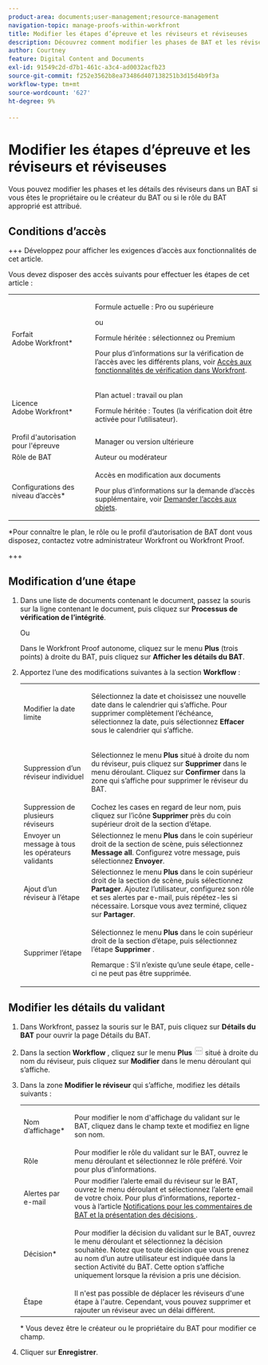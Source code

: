 ```yaml
---
product-area: documents;user-management;resource-management
navigation-topic: manage-proofs-within-workfront
title: Modifier les étapes d’épreuve et les réviseurs et réviseuses
description: Découvrez comment modifier les phases de BAT et les réviseurs.
author: Courtney
feature: Digital Content and Documents
exl-id: 91549c2d-d7b1-461c-a3c4-ad0032acfb23
source-git-commit: f252e3562b8ea73486d407138251b3d15d4b9f3a
workflow-type: tm+mt
source-wordcount: '627'
ht-degree: 9%

---
```


# Modifier les étapes d’épreuve et les réviseurs et réviseuses

Vous pouvez modifier les phases et les détails des réviseurs dans un BAT si vous êtes le propriétaire ou le créateur du BAT ou si le rôle du BAT approprié est attribué.

## Conditions d’accès

+++ Développez pour afficher les exigences d’accès aux fonctionnalités de cet article.

Vous devez disposer des accès suivants pour effectuer les étapes de cet article :

<table style="table-layout:auto"> 
 <col> 
 <col> 
 <tbody> 
  <tr> 
   <td role="rowheader">Forfait Adobe Workfront*</td> 
   <td> <p>Formule actuelle : Pro ou supérieure</p> <p>ou</p> <p>Formule héritée : sélectionnez ou Premium</p> <p>Pour plus d’informations sur la vérification de l’accès avec les différents plans, voir <a href="/help/quicksilver/administration-and-setup/manage-workfront/configure-proofing/access-to-proofing-functionality.md" class="MCXref xref">Accès aux fonctionnalités de vérification dans Workfront</a>.</p> </td> 
  </tr> 
  <tr> 
   <td role="rowheader">Licence Adobe Workfront*</td> 
   <td> <p>Plan actuel : travail ou plan</p> <p>Formule héritée : Toutes (la vérification doit être activée pour l’utilisateur).</p> </td> 
  </tr> 
  <tr> 
   <td role="rowheader">Profil d'autorisation pour l'épreuve </td> 
   <td>Manager ou version ultérieure</td> 
  </tr> 
  <tr> 
   <td role="rowheader">Rôle de BAT</td> 
   <td>Auteur ou modérateur </td> 
  </tr> 
  <tr> 
   <td role="rowheader">Configurations des niveau d’accès*</td> 
   <td> <p>Accès en modification aux documents</p> <p>Pour plus d’informations sur la demande d’accès supplémentaire, voir <a href="../../../workfront-basics/grant-and-request-access-to-objects/request-access.md" class="MCXref xref">Demander l’accès aux objets</a>.</p> </td> 
  </tr> 
 </tbody> 
</table>

&#42;Pour connaître le plan, le rôle ou le profil d’autorisation de BAT dont vous disposez, contactez votre administrateur Workfront ou Workfront Proof.

+++

## Modification d’une étape

1. Dans une liste de documents contenant le document, passez la souris sur la ligne contenant le document, puis cliquez sur **Processus de vérification de l’intégrité**.

   Ou

   Dans le Workfront Proof autonome, cliquez sur le menu **Plus** (trois points) à droite du BAT, puis cliquez sur **Afficher les détails du BAT**.

1. Apportez l’une des modifications suivantes à la section **Workflow** :

   <table style="table-layout:auto"> 
    <col> 
    <col> 
    <tbody> 
     <tr> 
      <td role="rowheader">Modifier la date limite</td> 
      <td> <p>Sélectionnez la date et choisissez une nouvelle date dans le calendrier qui s’affiche. Pour supprimer complètement l’échéance, sélectionnez la date, puis sélectionnez <strong>Effacer</strong> sous le calendrier qui s’affiche.</p> </td> 
     </tr> 
     <tr> 
      <td role="rowheader">Suppression d’un réviseur individuel</td> 
      <td> <p>Sélectionnez le menu <strong>Plus</strong> situé à droite du nom du réviseur, puis cliquez sur <strong>Supprimer</strong> dans le menu déroulant. Cliquez sur <strong>Confirmer</strong> dans la zone qui s’affiche pour supprimer le réviseur du BAT.</p> </td> 
     </tr> 
     <tr> 
      <td role="rowheader">Suppression de plusieurs réviseurs</td> 
      <td>Cochez les cases en regard de leur nom, puis cliquez sur l’icône <strong>Supprimer</strong> près du coin supérieur droit de la section d’étape.</td> 
     </tr> 
     <tr> 
      <td role="rowheader">Envoyer un message à tous les opérateurs validants</td> 
      <td>Sélectionnez le menu <strong>Plus</strong> dans le coin supérieur droit de la section de scène, puis sélectionnez <strong>Message all</strong>. Configurez votre message, puis sélectionnez <strong>Envoyer</strong>.</td> 
     </tr> 
     <tr> 
      <td role="rowheader">Ajout d’un réviseur à l’étape</td> 
      <td>Sélectionnez le menu <strong>Plus</strong> dans le coin supérieur droit de la section de scène, puis sélectionnez <strong>Partager</strong>. Ajoutez l’utilisateur, configurez son rôle et ses alertes par e-mail, puis répétez-les si nécessaire. Lorsque vous avez terminé, cliquez sur <strong>Partager</strong>.</td> 
     </tr> 
     <tr> 
      <td role="rowheader">Supprimer l’étape</td> 
      <td> <p>Sélectionnez le menu <strong>Plus</strong> dans le coin supérieur droit de la section d’étape, puis sélectionnez l’étape <strong>Supprimer</strong> .</p> <p>Remarque : S’il n’existe qu’une seule étape, celle-ci ne peut pas être supprimée.</p> </td> 
     </tr> 
    </tbody> 
   </table>

## Modifier les détails du validant

1. Dans Workfront, passez la souris sur le BAT, puis cliquez sur **Détails du BAT** pour ouvrir la page Détails du BAT.
1. Dans la section **Workflow** , cliquez sur le menu **Plus** ![](assets/more-button-small.png) situé à droite du nom du réviseur, puis cliquez sur **Modifier** dans le menu déroulant qui s’affiche.

1. Dans la zone **Modifier le réviseur** qui s’affiche, modifiez les détails suivants :

   <table style="table-layout:auto"> 
    <col> 
    <col> 
    <tbody> 
     <tr> 
      <td role="rowheader">Nom d’affichage*</td> 
      <td> <p>Pour modifier le nom d'affichage du validant sur le BAT, cliquez dans le champ texte et modifiez en ligne son nom.</p> </td> 
     </tr> 
     <tr> 
      <td role="rowheader">Rôle</td> 
      <td>Pour modifier le rôle du validant sur le BAT, ouvrez le menu déroulant et sélectionnez le rôle préféré. Voir pour plus d’informations.</td> 
     </tr> 
     <tr> 
      <td role="rowheader">Alertes par e-mail</td> 
      <td>Pour modifier l’alerte email du réviseur sur le BAT, ouvrez le menu déroulant et sélectionnez l’alerte email de votre choix. Pour plus d’informations, reportez-vous à l’article <a href="../../../review-and-approve-work/proofing/proofing-overview/notifications-proof-comments-decisions.md" class="MCXref xref"> Notifications pour les commentaires de BAT et la présentation des décisions </a>.</td> 
     </tr> 
     <tr data-mc-conditions=""> 
      <td role="rowheader">Décision*</td> 
      <td> <p>Pour modifier la décision du validant sur le BAT, ouvrez le menu déroulant et sélectionnez la décision souhaitée. Notez que toute décision que vous prenez au nom d’un autre utilisateur est indiquée dans la section Activité du BAT. Cette option s’affiche uniquement lorsque la révision a pris une décision.</p> </td> 
     </tr> 
     <tr> 
      <td role="rowheader">Étape</td> 
      <td>Il n'est pas possible de déplacer les réviseurs d'une étape à l'autre. Cependant, vous pouvez supprimer et rajouter un réviseur avec un délai différent.</td> 
     </tr> 
    </tbody> 
   </table>

   &#42; Vous devez être le créateur ou le propriétaire du BAT pour modifier ce champ.

1. Cliquer sur **Enregistrer**.
